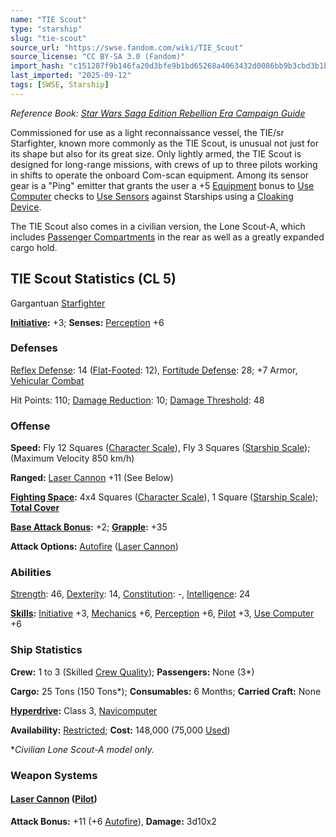 ```yaml
---
name: "TIE Scout"
type: "starship"
slug: "tie-scout"
source_url: "https://swse.fandom.com/wiki/TIE_Scout"
source_license: "CC BY-SA 3.0 (Fandom)"
import_hash: "c151287f9b146fa20d3bfe9b1bd65268a4063432d0086bb9b3cbd3b1b0fdd8fb"
last_imported: "2025-09-12"
tags: [SWSE, Starship]
---
```

*Reference Book: [Star Wars Saga Edition Rebellion Era Campaign Guide](https://swse.fandom.com/wiki/Star_Wars_Saga_Edition_Rebellion_Era_Campaign_Guide)*

Commissioned for use as a light reconnaissance vessel, the TIE/sr Starfighter, known more commonly as the TIE Scout, is unusual not just for its shape but also for its great size. Only lightly armed, the TIE Scout is designed for long-range missions, with crews of up to three pilots working in shifts to operate the onboard Com-scan equipment. Among its sensor gear is a "Ping" emitter that grants the user a +5 [Equipment](https://swse.fandom.com/wiki/Equipment) bonus to [Use Computer](https://swse.fandom.com/wiki/Use_Computer) checks to [Use Sensors](https://swse.fandom.com/wiki/Use_Sensors) against Starships using a [Cloaking Device](https://swse.fandom.com/wiki/Cloaking_Device).

The TIE Scout also comes in a civilian version, the Lone Scout-A, which includes [Passenger Compartments](https://swse.fandom.com/wiki/Passenger_Compartments) in the rear as well as a greatly expanded cargo hold.

## TIE Scout Statistics (CL 5)
Gargantuan [Starfighter](https://swse.fandom.com/wiki/Starfighter)

**[Initiative](https://swse.fandom.com/wiki/Initiative):** +3; **Senses:** [Perception](https://swse.fandom.com/wiki/Perception) +6
### Defenses
[Reflex Defense](https://swse.fandom.com/wiki/Reflex_Defense_(Vehicles)): 14 ([Flat-Footed](https://swse.fandom.com/wiki/Flat-Footed): 12), [Fortitude Defense](https://swse.fandom.com/wiki/Fortitude_Defense_(Vehicles)): 28; +7 Armor, [Vehicular Combat](https://swse.fandom.com/wiki/Vehicular_Combat)

Hit Points: 110; [Damage Reduction](https://swse.fandom.com/wiki/Damage_Reduction): 10; [Damage Threshold](https://swse.fandom.com/wiki/Damage_Threshold_(Vehicles)): 48
### Offense
**Speed:** Fly 12 Squares ([Character Scale](https://swse.fandom.com/wiki/Character_Scale)), Fly 3 Squares ([Starship Scale](https://swse.fandom.com/wiki/Starship_Scale)); (Maximum Velocity 850 km/h)

**Ranged:** [Laser Cannon](https://swse.fandom.com/wiki/Laser_Cannon) +11 (See Below)

**[Fighting Space](https://swse.fandom.com/wiki/Fighting_Space):** 4x4 Squares ([Character Scale](https://swse.fandom.com/wiki/Character_Scale)), 1 Square ([Starship Scale](https://swse.fandom.com/wiki/Starship_Scale)); **[Total Cover](https://swse.fandom.com/wiki/Total_Cover)**

**[Base Attack Bonus](https://swse.fandom.com/wiki/Base_Attack_Bonus):** +2; **[Grapple](https://swse.fandom.com/wiki/Grapple):** +35

**Attack Options:** [Autofire](https://swse.fandom.com/wiki/Autofire_(Vehicle_Combat)) ([Laser Cannon](https://swse.fandom.com/wiki/Laser_Cannon))
### Abilities
[Strength](https://swse.fandom.com/wiki/Strength): 46, [Dexterity](https://swse.fandom.com/wiki/Dexterity): 14, [Constitution](https://swse.fandom.com/wiki/Constitution): -, [Intelligence](https://swse.fandom.com/wiki/Intelligence): 24

**[Skills](https://swse.fandom.com/wiki/Skills):** [Initiative](https://swse.fandom.com/wiki/Initiative) +3, [Mechanics](https://swse.fandom.com/wiki/Mechanics) +6, [Perception](https://swse.fandom.com/wiki/Perception) +6, [Pilot](https://swse.fandom.com/wiki/Pilot) +3, [Use Computer](https://swse.fandom.com/wiki/Use_Computer) +6
### Ship Statistics
**Crew:** 1 to 3 (Skilled [Crew Quality](https://swse.fandom.com/wiki/Crew_Quality)); **Passengers:** None (3*)

**Cargo:** 25 Tons (150 Tons*); **Consumables:** 6 Months; **Carried Craft:** None

**[Hyperdrive](https://swse.fandom.com/wiki/Hyperdrive):** Class 3, [Navicomputer](https://swse.fandom.com/wiki/Navicomputer)

**Availability:** [Restricted](https://swse.fandom.com/wiki/Restricted); **Cost:** 148,000 (75,000 [Used](https://swse.fandom.com/wiki/Used))

**Civilian Lone Scout-A model only.*
### Weapon Systems
#### **[Laser Cannon](https://swse.fandom.com/wiki/Laser_Cannon) ([Pilot](https://swse.fandom.com/wiki/Pilot_(Vehicle_Combat)))**
**Attack Bonus:** +11 (+6 [Autofire](https://swse.fandom.com/wiki/Autofire_(Vehicle_Combat))), **Damage:** 3d10x2